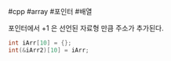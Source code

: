 #cpp #array #포인터 #배열 

포인터에서 +1 은 선언된 자료형 만큼 주소가 추가된다.
```Cpp
int iArr[10] = {};
int(&iArr2)[10] = iArr;
```
